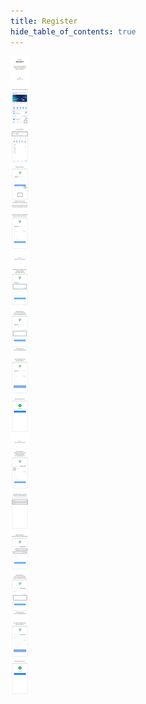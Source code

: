 ```yaml
---
title: Register
hide_table_of_contents: true
---
```



![alt 属性文本](../../static/img/novice_guide/register/WechatIMG1352.jpeg)


